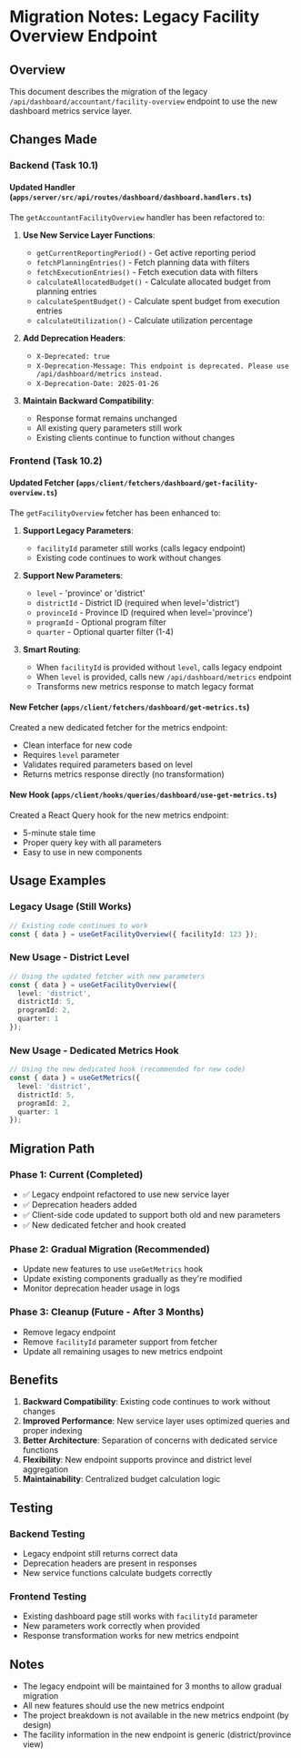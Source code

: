 # Migration Notes: Legacy Facility Overview Endpoint

## Overview

This document describes the migration of the legacy `/api/dashboard/accountant/facility-overview` endpoint to use the new dashboard metrics service layer.

## Changes Made

### Backend (Task 10.1)

#### Updated Handler (`apps/server/src/api/routes/dashboard/dashboard.handlers.ts`)

The `getAccountantFacilityOverview` handler has been refactored to:

1. **Use New Service Layer Functions**:
   - `getCurrentReportingPeriod()` - Get active reporting period
   - `fetchPlanningEntries()` - Fetch planning data with filters
   - `fetchExecutionEntries()` - Fetch execution data with filters
   - `calculateAllocatedBudget()` - Calculate allocated budget from planning entries
   - `calculateSpentBudget()` - Calculate spent budget from execution entries
   - `calculateUtilization()` - Calculate utilization percentage

2. **Add Deprecation Headers**:
   - `X-Deprecated: true`
   - `X-Deprecation-Message: This endpoint is deprecated. Please use /api/dashboard/metrics instead.`
   - `X-Deprecation-Date: 2025-01-26`

3. **Maintain Backward Compatibility**:
   - Response format remains unchanged
   - All existing query parameters still work
   - Existing clients continue to function without changes

### Frontend (Task 10.2)

#### Updated Fetcher (`apps/client/fetchers/dashboard/get-facility-overview.ts`)

The `getFacilityOverview` fetcher has been enhanced to:

1. **Support Legacy Parameters**:
   - `facilityId` parameter still works (calls legacy endpoint)
   - Existing code continues to work without changes

2. **Support New Parameters**:
   - `level` - 'province' or 'district'
   - `districtId` - District ID (required when level='district')
   - `provinceId` - Province ID (required when level='province')
   - `programId` - Optional program filter
   - `quarter` - Optional quarter filter (1-4)

3. **Smart Routing**:
   - When `facilityId` is provided without `level`, calls legacy endpoint
   - When `level` is provided, calls new `/api/dashboard/metrics` endpoint
   - Transforms new metrics response to match legacy format

#### New Fetcher (`apps/client/fetchers/dashboard/get-metrics.ts`)

Created a new dedicated fetcher for the metrics endpoint:

- Clean interface for new code
- Requires `level` parameter
- Validates required parameters based on level
- Returns metrics response directly (no transformation)

#### New Hook (`apps/client/hooks/queries/dashboard/use-get-metrics.ts`)

Created a React Query hook for the new metrics endpoint:

- 5-minute stale time
- Proper query key with all parameters
- Easy to use in new components

## Usage Examples

### Legacy Usage (Still Works)

```typescript
// Existing code continues to work
const { data } = useGetFacilityOverview({ facilityId: 123 });
```

### New Usage - District Level

```typescript
// Using the updated fetcher with new parameters
const { data } = useGetFacilityOverview({ 
  level: 'district',
  districtId: 5,
  programId: 2,
  quarter: 1
});
```

### New Usage - Dedicated Metrics Hook

```typescript
// Using the new dedicated hook (recommended for new code)
const { data } = useGetMetrics({ 
  level: 'district',
  districtId: 5,
  programId: 2,
  quarter: 1
});
```

## Migration Path

### Phase 1: Current (Completed)
- ✅ Legacy endpoint refactored to use new service layer
- ✅ Deprecation headers added
- ✅ Client-side code updated to support both old and new parameters
- ✅ New dedicated fetcher and hook created

### Phase 2: Gradual Migration (Recommended)
- Update new features to use `useGetMetrics` hook
- Update existing components gradually as they're modified
- Monitor deprecation header usage in logs

### Phase 3: Cleanup (Future - After 3 Months)
- Remove legacy endpoint
- Remove `facilityId` parameter support from fetcher
- Update all remaining usages to new metrics endpoint

## Benefits

1. **Backward Compatibility**: Existing code continues to work without changes
2. **Improved Performance**: New service layer uses optimized queries and proper indexing
3. **Better Architecture**: Separation of concerns with dedicated service functions
4. **Flexibility**: New endpoint supports province and district level aggregation
5. **Maintainability**: Centralized budget calculation logic

## Testing

### Backend Testing
- Legacy endpoint still returns correct data
- Deprecation headers are present in responses
- New service functions calculate budgets correctly

### Frontend Testing
- Existing dashboard page still works with `facilityId` parameter
- New parameters work correctly when provided
- Response transformation works for new metrics endpoint

## Notes

- The legacy endpoint will be maintained for 3 months to allow gradual migration
- All new features should use the new metrics endpoint
- The project breakdown is not available in the new metrics endpoint (by design)
- The facility information in the new endpoint is generic (district/province view)
